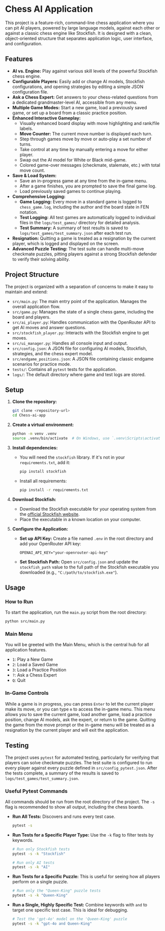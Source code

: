 # Chess AI Application

This project is a feature-rich, command-line chess application where you can pit AI players, powered by large language models, against each other or against a classic chess engine like Stockfish. It is designed with a clean, object-oriented structure that separates application logic, user interface, and configuration.

## Features

*   **AI vs. Engine:** Play against various skill levels of the powerful Stockfish chess engine.
*   **Configurable Players:** Easily add or change AI models, Stockfish configurations, and opening strategies by editing a simple JSON configuration file.
*   **Ask a Chess Expert:** Get answers to your chess-related questions from a dedicated grandmaster-level AI, accessible from any menu.
*   **Multiple Game Modes:** Start a new game, load a previously saved game, or set up a board from a classic practice position.
*   **Enhanced Interactive Gameplay:**
    *   Visually enhanced board display with move highlighting and rank/file labels.
    *   **Move Counter:** The current move number is displayed each turn.
    *   Step through games move by move or auto-play a set number of turns.
    *   Take control at any time by manually entering a move for either player.
    *   Swap out the AI model for White or Black mid-game.
    *   Colored game-over messages (checkmate, stalemate, etc.) with total move count.
*   **Save & Load System:**
    *   Save an in-progress game at any time from the in-game menu.
    *   After a game finishes, you are prompted to save the final game log.
    *   Load previously saved games to continue playing.
*   **Comprehensive Logging:**
    *   **Game Logging:** Every move in a standard game is logged to `chess_game.log`, including the author and the board state in FEN notation.
    *   **Test Logging:** All test games are automatically logged to individual files in the `logs/test_games/` directory for detailed analysis.
    *   **Test Summary:** A summary of test results is saved to `logs/test_games/test_summary.json` after each test run.
*   **Resignation:** Quitting a game is treated as a resignation by the current player, which is logged and displayed on the screen.
*   **Advanced Puzzle Testing:** The test suite can handle multi-move checkmate puzzles, pitting players against a strong Stockfish defender to verify their solving ability.

## Project Structure

The project is organized with a separation of concerns to make it easy to maintain and extend:

*   `src/main.py`: The main entry point of the application. Manages the overall application flow.
*   `src/game.py`: Manages the state of a single chess game, including the board and players.
*   `src/ai_player.py`: Handles communication with the OpenRouter API to get AI moves and answer questions.
*   `src/stockfish_player.py`: Interacts with the Stockfish engine to get moves.
*   `src/ui_manager.py`: Handles all console input and output.
*   `src/config.json`: A JSON file for configuring AI models, Stockfish, strategies, and the chess expert model.
*   `src/endgame_positions.json`: A JSON file containing classic endgame scenarios for practice mode.
*   `tests/`: Contains all `pytest` tests for the application.
*   `logs/`: The default directory where game and test logs are stored.

## Setup

1.  **Clone the repository:**
    ```bash
    git clone <repository-url>
    cd Chess-ai-app
    ```

2.  **Create a virtual environment:**
    ```bash
    python -m venv .venv
    source .venv/bin/activate  # On Windows, use `.venv\Scripts\activate`
    ```

3.  **Install dependencies:**
    *   You will need the `stockfish` library. If it's not in your `requirements.txt`, add it:
        ```bash
        pip install stockfish
        ```
    *   Install all requirements:
        ```bash
        pip install -r requirements.txt
        ```

4.  **Download Stockfish:**
    *   Download the Stockfish executable for your operating system from the [official Stockfish website](https://stockfishchess.org/download/).
    *   Place the executable in a known location on your computer.

5.  **Configure the Application:**
    *   **Set up API Key:** Create a file named `.env` in the root directory and add your OpenRouter API key:
        ```
        OPENAI_API_KEY="your-openrouter-api-key"
        ```
    *   **Set Stockfish Path:** Open `src/config.json` and update the `stockfish_path` value to the full path of the Stockfish executable you downloaded (e.g., `"C:/path/to/stockfish.exe"`).

## Usage

### How to Run
To start the application, run the `main.py` script from the root directory:
```bash
python src/main.py
```

### Main Menu
You will be greeted with the Main Menu, which is the central hub for all application features.
*   `1`: Play a New Game
*   `2`: Load a Saved Game
*   `3`: Load a Practice Position
*   `?`: Ask a Chess Expert
*   `Q`: Quit

### In-Game Controls
While a game is in progress, you can press `Enter` to let the current player make its move, or you can type `m` to access the in-game menu. This menu allows you to save the current game, load another game, load a practice position, change AI models, ask the expert, or return to the game. Quitting the game from the move prompt or the in-game menu will be treated as a resignation by the current player and will exit the application.

## Testing

The project uses `pytest` for automated testing, particularly for verifying that players can solve checkmate puzzles. The test suite is configured to run every player against every puzzle defined in `src/config_pytest.json`. After the tests complete, a summary of the results is saved to `logs/test_games/test_summary.json`.

### Useful Pytest Commands

All commands should be run from the root directory of the project. The `-s` flag is recommended to show all output, including the chess boards.

*   **Run All Tests:**
    Discovers and runs every test case.
    ```bash
    pytest -s
    ```

*   **Run Tests for a Specific Player Type:**
    Use the `-k` flag to filter tests by keywords.
    ```bash
    # Run only Stockfish tests
    pytest -s -k "Stockfish"

    # Run only AI tests
    pytest -s -k "AI"
    ```

*   **Run Tests for a Specific Puzzle:**
    This is useful for seeing how all players perform on a single puzzle.
    ```bash
    # Run only the "Queen-King" puzzle tests
    pytest -s -k "Queen-King"
    ```

*   **Run a Single, Highly Specific Test:**
    Combine keywords with `and` to target one specific test case. This is ideal for debugging.
    ```bash
    # Test the 'gpt-4o' model on the 'Queen-King' puzzle
    pytest -s -k "gpt-4o and Queen-King"
    ```
